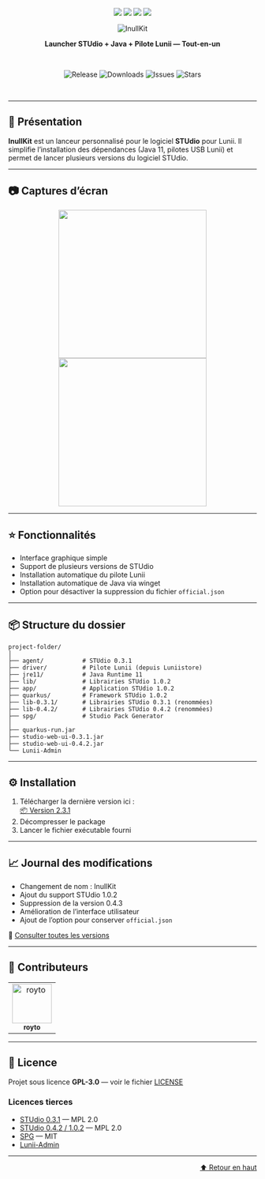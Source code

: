 <a name="readme-top"></a>

<p align="center">
  <img src="https://forthebadge.com/images/badges/made-with-c-sharp.svg"/>
  <img src="https://forthebadge.com/images/badges/0-percent-optimized.svg"/>
  <img src="https://forthebadge.com/images/badges/built-with-love.svg"/>
  <img src="https://forthebadge.com/images/badges/works-on-my-machine.svg"/>
</p>

<div align="center">
  <img src="https://i.imgur.com/Vzp4ZN7.png" alt="InullKit"/>
  <br />
  <p><b>Launcher STUdio + Java + Pilote Lunii — Tout-en-un</b></p>
  <br />
  <p align="center">
    <img src="https://img.shields.io/github/v/release/Seph29/LuniiKit_App?label=Version&style=for-the-badge" alt="Release"/>
    <img src="https://img.shields.io/github/downloads/Seph29/LuniiKit_App/total?label=Downloads&style=for-the-badge" alt="Downloads"/>
    <img src="https://img.shields.io/github/issues/Seph29/LuniiKit_App?label=Issues&style=for-the-badge" alt="Issues"/>
    <img src="https://img.shields.io/github/stars/Seph29/LuniiKit_App?label=Stars&style=for-the-badge" alt="Stars"/>
  </p>
  <br />
</div>

---

## 📖 Présentation

**InullKit** est un lanceur personnalisé pour le logiciel **STUdio** pour Lunii. Il simplifie l’installation des dépendances (Java 11, pilotes USB Lunii) et permet de lancer plusieurs versions du logiciel STUdio.

---

## 📷 Captures d’écran

<p align="center">
  <img src="https://i.imgur.com/NhB6DQN.png" width="300"/>
  <img src="https://i.imgur.com/9ScXZfR.png" width="300"/>
</p>

---

## ⭐️ Fonctionnalités

- Interface graphique simple
- Support de plusieurs versions de STUdio
- Installation automatique du pilote Lunii
- Installation automatique de Java via winget
- Option pour désactiver la suppression du fichier `official.json`

---

## 📦 Structure du dossier

```
project-folder/
│
├── agent/           # STUdio 0.3.1
├── driver/          # Pilote Lunii (depuis Luniistore)
├── jre11/           # Java Runtime 11
├── lib/             # Librairies STUdio 1.0.2
├── app/             # Application STUdio 1.0.2
├── quarkus/         # Framework STUdio 1.0.2
├── lib-0.3.1/       # Librairies STUdio 0.3.1 (renommées)
├── lib-0.4.2/       # Librairies STUdio 0.4.2 (renommées)
├── spg/             # Studio Pack Generator
│
├── quarkus-run.jar
├── studio-web-ui-0.3.1.jar
├── studio-web-ui-0.4.2.jar
└── Lunii-Admin
```

---

## ⚙️ Installation

1. Télécharger la dernière version ici :  
   [📦 Version 2.3.1](https://github.com/Seph29/LuniiKit_App/releases/latest)
2. Décompresser le package
3. Lancer le fichier exécutable fourni

---

## 📈 Journal des modifications

- Changement de nom : InullKit
- Ajout du support STUdio 1.0.2
- Suppression de la version 0.4.3
- Amélioration de l’interface utilisateur
- Ajout de l’option pour conserver `official.json`

📄 [Consulter toutes les versions](https://github.com/Seph29/LuniiKit_App/tags)

---

## 👥 Contributeurs

<table>
  <tr>
    <td align="center">
      <a href="https://github.com/royto">
        <img src="https://avatars.githubusercontent.com/u/6990995?v=4" width="80" alt="royto"/>
        <br /><sub><b>royto</b></sub>
      </a>
    </td>
  </tr>
</table>

---

## 📄 Licence

Projet sous licence **GPL-3.0** — voir le fichier [LICENSE](LICENSE)

### Licences tierces

- [STUdio 0.3.1](https://github.com/marian-m12l/studio) — MPL 2.0  
- [STUdio 0.4.2 / 1.0.2](https://github.com/kairoh/studio) — MPL 2.0  
- [SPG](https://github.com/jersou/studio-pack-generator) — MIT  
- [Lunii-Admin](https://github.com/olup/lunii-admin)

---

<p align="right"><a href="#readme-top">⬆️ Retour en haut</a></p>
